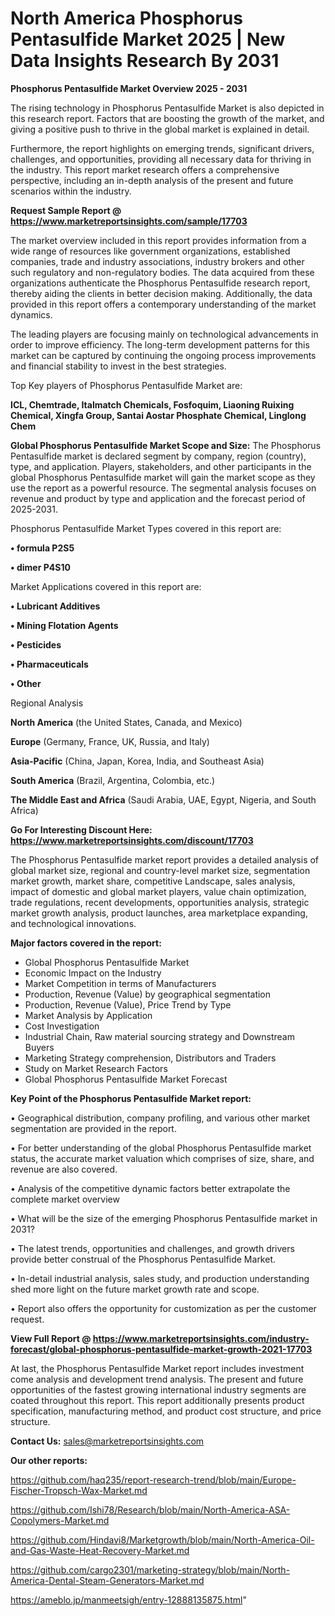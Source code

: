 # North America Phosphorus Pentasulfide Market 2025 | New Data Insights Research By 2031

<Strong> Phosphorus Pentasulfide Market Overview 2025 - 2031</strong>

The rising technology in Phosphorus Pentasulfide Market is also depicted in this research report. Factors that are boosting the growth of the market, and giving a positive push to thrive in the global market is explained in detail.

Furthermore, the report highlights on emerging trends, significant drivers, challenges, and opportunities, providing all necessary data for thriving in the industry. This report market research offers a comprehensive perspective, including an in-depth analysis of the present and future scenarios within the industry.

<strong>Request Sample Report @ <a href=https://www.marketreportsinsights.com/sample/17703>https://www.marketreportsinsights.com/sample/17703</a></strong>

The market overview included in this report provides information from a wide range of resources like government organizations, established companies, trade and industry associations, industry brokers and other such regulatory and non-regulatory bodies. The data acquired from these organizations authenticate the Phosphorus Pentasulfide research report, thereby aiding the clients in better decision making. Additionally, the data provided in this report offers a contemporary understanding of the market dynamics.

The leading players are focusing mainly on technological advancements in order to improve efficiency. The long-term development patterns for this market can be captured by continuing the ongoing process improvements and financial stability to invest in the best strategies.

Top Key players of Phosphorus Pentasulfide Market are:

<strong>ICL, Chemtrade, Italmatch Chemicals, Fosfoquim, Liaoning Ruixing Chemical, Xingfa Group, Santai Aostar Phosphate Chemical, Linglong Chem</strong>

<strong><b>Global Phosphorus Pentasulfide Market Scope and Size:</b></strong>
The Phosphorus Pentasulfide market is declared segment by company, region (country), type, and application. Players, stakeholders, and other participants in the global Phosphorus Pentasulfide market will gain the market scope as they use the report as a powerful resource. The segmental analysis focuses on revenue and product by type and application and the forecast period of 2025-2031.

Phosphorus Pentasulfide Market Types covered in this report are:

<strong>• formula P2S5

• dimer P4S10</strong>

Market Applications covered in this report are:

<strong>• Lubricant Additives

• Mining Flotation Agents

• Pesticides

• Pharmaceuticals

• Other</strong> 

Regional Analysis

<strong>North America</strong> (the United States, Canada, and Mexico)

<strong>Europe</strong> (Germany, France, UK, Russia, and Italy)

<strong>Asia-Pacific</strong> (China, Japan, Korea, India, and Southeast Asia)

<strong>South America</strong> (Brazil, Argentina, Colombia, etc.)

<strong>The Middle East and Africa</strong> (Saudi Arabia, UAE, Egypt, Nigeria, and South Africa)

<strong>Go For Interesting Discount Here: <a href=https://www.marketreportsinsights.com/discount/17703>https://www.marketreportsinsights.com/discount/17703</a></strong>

The Phosphorus Pentasulfide market report provides a detailed analysis of global market size, regional and country-level market size, segmentation market growth, market share, competitive Landscape, sales analysis, impact of domestic and global market players, value chain optimization, trade regulations, recent developments, opportunities analysis, strategic market growth analysis, product launches, area marketplace expanding, and technological innovations.

<strong><b>Major factors covered in the report:</b></strong>
<ul>
  <li>Global Phosphorus Pentasulfide Market </li>
  <li>Economic Impact on the Industry</li>
  <li>Market Competition in terms of Manufacturers</li>
  <li>Production, Revenue (Value) by geographical segmentation</li>
  <li>Production, Revenue (Value), Price Trend by Type</li>
  <li>Market Analysis by Application</li>
  <li>Cost Investigation</li>
  <li>Industrial Chain, Raw material sourcing strategy and Downstream Buyers</li>
  <li>Marketing Strategy comprehension, Distributors and Traders</li>
  <li>Study on Market Research Factors</li>
  <li>Global Phosphorus Pentasulfide Market Forecast</li>
</ul>

<strong><b>Key Point of the Phosphorus Pentasulfide Market report:</b></strong>

• Geographical distribution, company profiling, and various other market segmentation are provided in the report.

• For better understanding of the global Phosphorus Pentasulfide market status, the accurate market valuation which comprises of size, share, and revenue are also covered.

• Analysis of the competitive dynamic factors better extrapolate the complete market overview

• What will be the size of the emerging Phosphorus Pentasulfide market in 2031?

• The latest trends, opportunities and challenges, and growth drivers provide better construal of the Phosphorus Pentasulfide Market.

• In-detail industrial analysis, sales study, and production understanding shed more light on the future market growth rate and scope.

• Report also offers the opportunity for customization as per the customer request.

<strong><b>View Full Report @ <a href=https://www.marketreportsinsights.com/industry-forecast/global-phosphorus-pentasulfide-market-growth-2021-17703>https://www.marketreportsinsights.com/industry-forecast/global-phosphorus-pentasulfide-market-growth-2021-17703</a></b></strong>


At last, the Phosphorus Pentasulfide Market report includes investment come analysis and development trend analysis. The present and future opportunities of the fastest growing international industry segments are coated throughout this report. This report additionally presents product specification, manufacturing method, and product cost structure, and price structure.

<strong>Contact Us:</strong>
sales@marketreportsinsights.com

<strong>Our other reports:</strong>

<a href=https://github.com/haq235/report-research-trend/blob/main/Europe-Fischer-Tropsch-Wax-Market.md>https://github.com/haq235/report-research-trend/blob/main/Europe-Fischer-Tropsch-Wax-Market.md</a>

<a href=https://github.com/Ishi78/Research/blob/main/North-America-ASA-Copolymers-Market.md>https://github.com/Ishi78/Research/blob/main/North-America-ASA-Copolymers-Market.md</a>

<a href=https://github.com/Hindavi8/Marketgrowth/blob/main/North-America-Oil-and-Gas-Waste-Heat-Recovery-Market.md>https://github.com/Hindavi8/Marketgrowth/blob/main/North-America-Oil-and-Gas-Waste-Heat-Recovery-Market.md</a>

<a href=https://github.com/cargo2301/marketing-strategy/blob/main/North-America-Dental-Steam-Generators-Market.md>https://github.com/cargo2301/marketing-strategy/blob/main/North-America-Dental-Steam-Generators-Market.md</a>

<a href=https://ameblo.jp/manmeetsigh/entry-12888135875.html>https://ameblo.jp/manmeetsigh/entry-12888135875.html</a>"
